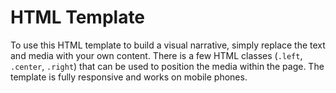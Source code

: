 # HTML Template

To use this HTML template to build a visual narrative, simply replace the text and media with your own content. There is a few HTML classes (`.left`, `.center`, `.right`) that can be used to position the media within the page. The template is fully responsive and works on mobile phones.
